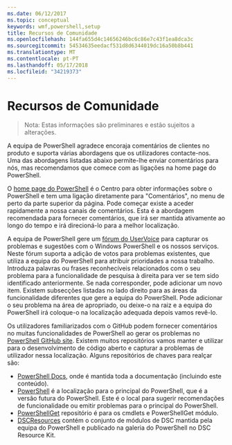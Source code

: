 ```yaml
---
ms.date: 06/12/2017
ms.topic: conceptual
keywords: wmf,powershell,setup
title: Recursos de Comunidade
ms.openlocfilehash: 144fa655d4c14656246bc6c86e7c43f1ea8dca3c
ms.sourcegitcommit: 54534635eedacf531d8d6344019dc16a50b8b441
ms.translationtype: MT
ms.contentlocale: pt-PT
ms.lasthandoff: 05/17/2018
ms.locfileid: "34219373"
---
```

# <a name="community-resources"></a>Recursos de Comunidade #
> Nota: Estas informações são preliminares e estão sujeitos a alterações.

A equipa de PowerShell agradece encoraja comentários de clientes no produto e suporta várias abordagens que os utilizadores contacte-nos.
Uma das abordagens listadas abaixo permite-lhe enviar comentários para nós, mas recomendamos que comece com as ligações na home page do PowerShell.

O [home page do PowerShell](https://microsoft.com/powershell) é o Centro para obter informações sobre o PowerShell e tem uma ligação diretamente para "Comentários", no menu de perto da parte superior da página.
Pode começar existe a aceder rapidamente a nossa canais de comentários.
Esta é a abordagem recomendada para fornecer comentários, que irá ser mantida ativamente ao longo do tempo e irá direcioná-lo para a melhor localização.

A equipa de PowerShell gere um [fórum do UserVoice](https://windowsserver.uservoice.com/forums/301869-powershell/) para capturar os problemas e sugestões com o Windows PowerShell e os nossos serviços.
Neste fórum suporta a adição de votos para problemas existentes, que utiliza a equipa do PowerShell para atribuir prioridades a nossa trabalho.
Introduza palavras ou frases reconhecíveis relacionados com o seu problema para a funcionalidade de pesquisa à direita para ver se tem sido identificado anteriormente.
Se nada corresponder, pode adicionar um novo item.
Existem subsecções listadas no lado direito para as áreas da funcionalidade diferentes que gere a equipa do PowerShell.
Pode adicionar o seu problema na área de apropriado, ou deixe-o na raiz e a equipa do PowerShell irá coloque-o na localização adequada depois vamos revê-lo.

Os utilizadores familiarizados com o GitHub podem fornecer comentários no muitas funcionalidades de PowerShell ao gerar os problemas no [PowerShell GitHub site](https://github.com/powershell).
Existem muitos repositórios vamos manter e utilizar para o desenvolvimento de código aberto e capturar a problemas de utilizador nessa localização.
Alguns repositórios de chaves para realçar são:

* [PowerShell Docs](https://github.com/PowerShell/powershell-docs), onde é mantida toda a documentação (incluindo este conteúdo).
* [PowerShell](https://github.com/PowerShell/powershell) é a localização para o principal do PowerShell, que é a versão futura do PowerShell.
Este é o local para sugerir recomendações de funcionalidade ou emitir problemas para o principal do PowerShell.
* [PowerShellGet](https://github.com/PowerShell/powershellget) repositório é para os cmdlets e PowerShellGet módulo.
* [DSCResources](https://github.com/PowerShell/DscResources) contém o conjunto de módulos de DSC mantida pela equipa do PowerShell e publicado na galeria do PowerShell no DSC Resource Kit.
